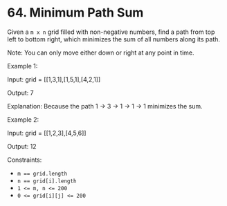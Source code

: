 # 64. Minimum Path Sum

Given a `m x n` grid filled with non-negative numbers, find a path from top left to bottom right, which minimizes the sum
of all numbers along its path.

Note: You can only move either down or right at any point in time.

Example 1:

Input: grid = [[1,3,1],[1,5,1],[4,2,1]]

Output: 7

Explanation: Because the path 1 → 3 → 1 → 1 → 1 minimizes the sum.

Example 2:

Input: grid = [[1,2,3],[4,5,6]]

Output: 12

Constraints:

- `m == grid.length`
- `n == grid[i].length`
- `1 <= m, n <= 200`
- `0 <= grid[i][j] <= 200`




